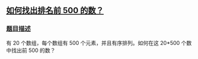 ## [如何找出排名前 500 的数？](https://doocs.gitee.io/advanced-java/#/./docs/big-data/find-rank-top-500-numbers?id=如何找出排名前-500-的数？)

### [题目描述](https://doocs.gitee.io/advanced-java/#/./docs/big-data/find-rank-top-500-numbers?id=题目描述)

有 20 个数组，每个数组有 500 个元素，并且有序排列。如何在这 20*500 个数中找出前 500 的数？